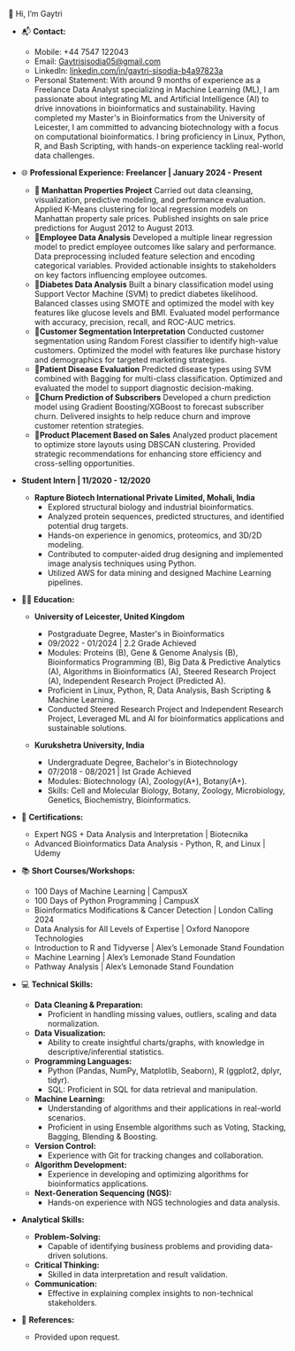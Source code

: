 👋 Hi, I’m Gaytri

- 📬 **Contact:**
  - Mobile: +44 7547 122043
  - Email: Gaytrisisodia05@gmail.com 
  - LinkedIn: [linkedin.com/in/gaytri-sisodia-b4a97823a](https://www.linkedin.com/in/gaytri-sisodia-b4a97823a)
  - Personal Statement: With around 9 months of experience as a Freelance Data Analyst specializing in Machine Learning (ML), I am passionate about integrating ML and Artificial                               Intelligence (AI) to drive innovations in bioinformatics and sustainability. Having completed my Master's in Bioinformatics from the University of Leicester, I                           am committed to advancing biotechnology with a focus on computational bioinformatics. I bring proficiency in Linux, Python, R, and Bash Scripting, with hands-on                          experience tackling real-world data challenges.

- 🌐 **Professional Experience:**
  **Freelancer | January 2024 - Present**
    - **🚀 Manhattan Properties Project**
    Carried out data cleansing, visualization, predictive modeling, and performance evaluation.
    Applied K-Means clustering for local regression models on Manhattan property sale prices.
    Published insights on sale price predictions for August 2012 to August 2013.
    - **🚀Employee Data Analysis**
    Developed a multiple linear regression model to predict employee outcomes like salary and performance.
    Data preprocessing included feature selection and encoding categorical variables.
    Provided actionable insights to stakeholders on key factors influencing employee outcomes.
    - **🚀Diabetes Data Analysis**
    Built a binary classification model using Support Vector Machine (SVM) to predict diabetes likelihood.
    Balanced classes using SMOTE and optimized the model with key features like glucose levels and BMI.
    Evaluated model performance with accuracy, precision, recall, and ROC-AUC metrics.
    - **🚀Customer Segmentation Interpretation**
    Conducted customer segmentation using Random Forest classifier to identify high-value customers.
    Optimized the model with features like purchase history and demographics for targeted marketing strategies.
    - **🚀Patient Disease Evaluation**
    Predicted disease types using SVM combined with Bagging for multi-class classification.
    Optimized and evaluated the model to support diagnostic decision-making.
    - **🚀Churn Prediction of Subscribers**
    Developed a churn prediction model using Gradient Boosting/XGBoost to forecast subscriber churn.
    Delivered insights to help reduce churn and improve customer retention strategies.
    - **🚀Product Placement Based on Sales**
    Analyzed product placement to optimize store layouts using DBSCAN clustering.
    Provided strategic recommendations for enhancing store efficiency and cross-selling opportunities.
    
- **Student Intern | 11/2020 - 12/2020**
  - **Rapture Biotech International Private Limited, Mohali, India**
    - Explored structural biology and industrial bioinformatics.
    - Analyzed protein sequences, predicted structures, and identified potential drug targets.
    - Hands-on experience in genomics, proteomics, and 3D/2D modeling.
    - Contributed to computer-aided drug designing and implemented image analysis techniques using Python.
    - Utilized AWS for data mining and designed Machine Learning pipelines.
   
- 👩‍🎓 **Education:**
  - **University of Leicester, United Kingdom**
    - Postgraduate Degree, Master's in Bioinformatics
    - 09/2022 - 01/2024 | 2.2 Grade Achieved
    - Modules: Proteins (B), Gene & Genome Analysis (B), Bioinformatics Programming (B), Big Data & Predictive Analytics (A), Algorithms in Bioinformatics (A), Steered Research Project                 (A), Independent Research Project (Predicted A).
    - Proficient in Linux, Python, R, Data Analysis, Bash Scripting & Machine Learning.
    - Conducted Steered Research Project and Independent Research Project, Leveraged ML and AI for bioinformatics applications and sustainable solutions.

  - **Kurukshetra University, India**
    - Undergraduate Degree, Bachelor's in Biotechnology
    - 07/2018 - 08/2021 | Ist Grade Achieved
    - Modules: Biotechnology (A), Zoology(A+), Botany(A+).
    - Skills: Cell and Molecular Biology, Botany, Zoology, Microbiology, Genetics, Biochemistry, Bioinformatics.

- 📜 **Certifications:** 
  - Expert NGS + Data Analysis and Interpretation | Biotecnika
  - Advanced Bioinformatics Data Analysis - Python, R, and Linux | Udemy

- 📚 **Short Courses/Workshops:**
  - 100 Days of Machine Learning | CampusX
  - 100 Days of Python Programming | CampusX
  - Bioinformatics Modifications & Cancer Detection | London Calling 2024
  - Data Analysis for All Levels of Expertise | Oxford Nanopore Technologies
  - Introduction to R and Tidyverse | Alex’s Lemonade Stand Foundation
  - Machine Learning | Alex’s Lemonade Stand Foundation
  - Pathway Analysis | Alex’s Lemonade Stand Foundation

- 💻 **Technical Skills:**
  - **Data Cleaning & Preparation:**
    - Proficient in handling missing values, outliers, scaling and data normalization.
  - **Data Visualization:**
    - Ability to create insightful charts/graphs, with knowledge in descriptive/inferential statistics.
  - **Programming Languages:**
    - Python (Pandas, NumPy, Matplotlib, Seaborn), R (ggplot2, dplyr, tidyr).
    - SQL: Proficient in SQL for data retrieval and manipulation.
  - **Machine Learning:**
    - Understanding of algorithms and their applications in real-world scenarios.
    - Proficient in using Ensemble algorithms such as Voting, Stacking, Bagging, Blending & Boosting.
  - **Version Control:** 
    - Experience with Git for tracking changes and collaboration.
  - **Algorithm Development:**
    - Experience in developing and optimizing algorithms for bioinformatics applications.
  - **Next-Generation Sequencing (NGS):**
    - Hands-on experience with NGS technologies and data analysis.

 -  **Analytical Skills:**
     - **Problem-Solving:**
       - Capable of identifying business problems and providing data-driven solutions.
     - **Critical Thinking:**
       - Skilled in data interpretation and result validation.
     - **Communication:**
       - Effective in explaining complex insights to non-technical stakeholders.

- 📝 **References:**
  - Provided upon request.
